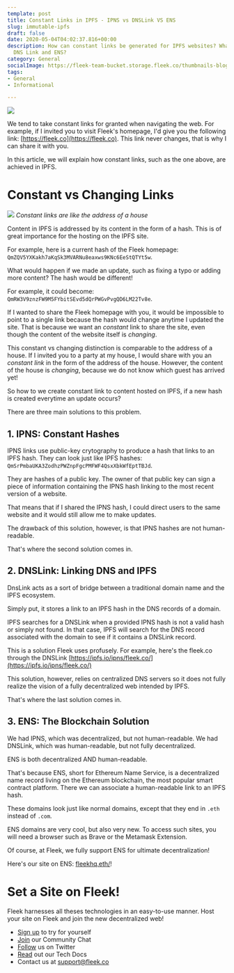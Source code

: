 ```yaml
---
template: post
title: Constant Links in IPFS - IPNS vs DNSLink VS ENS
slug: immutable-ipfs
draft: false
date: 2020-05-04T04:02:37.816+00:00
description: How can constant links be generated for IPFS websites? What is IPNS,
  DNS Link and ENS?
category: General
socialImage: https://fleek-team-bucket.storage.fleek.co/thumbnails-blog/immutable-ipfs.png
tags:
- General
- Informational

---
```

![](https://fleek-team-bucket.storage.fleek.co/thumbnails-blog/immutable-ipfs.png)

We tend to take constant links for granted when navigating the web. For example, if I invited you to visit Fleek's homepage, I'd give you the following link: [https://fleek.co](https://fleek.co). This link never changes, that is why I can share it with you.

In this article, we will explain how constant links, such as the one above, are achieved in IPFS.

# Constant vs Changing Links

![](./media/ConstantLinks/house.jpg)
_Constant links are like the address of a house_

Content in IPFS is addressed by its content in the form of a hash. This is of great importance for the hosting on the IPFS site.

For example, here is a current hash of the Fleek homepage: `QmZQV5YXKakh7aKqSk3MVARNu8eaxws9KNc6EeStQTYt5w`.

What would happen if we made an update, such as fixing a typo or adding more content? The hash would be different!

For example, it could become: `QmRW3V9znzFW9M5FYbitSEvd5dQrPWGvPvgQD6LM22Tv8e`.

If I wanted to share the Fleek homepage with you, it would be impossible to point to a single link because the hash would change anytime I updated the site. That is because we want an _constant_ link to share the site, even though the content of the website itself is _changing_.

This constant vs changing distinction is comparable to the address of a house. If I invited you to a party at my house, I would share with you an _constant link_ in the form of the address of the house. However, the content of the house is _changing_, because we do not know which guest has arrived yet!

So how to we create constant link to content hosted on IPFS, if a new hash is created everytime an update occurs?

There are three main solutions to this problem.

## 1. IPNS: Constant Hashes

IPNS links use public-key crytography to produce a hash that links to an IPFS hash.
They can look just like IPFS hashes: `QmSrPmbaUKA3ZodhzPWZnpFgcPMFWF4QsxXbkWfEptTBJd`.

They are hashes of a public key. The owner of that public key can sign a piece of information containing the IPNS hash linking to the most recent version of a website.

That means that if I shared the IPNS hash, I could direct users to the same website and it would still allow me to make updates.

The drawback of this solution, however, is that IPNS hashes are not human-readable.

That's where the second solution comes in.

## 2. DNSLink: Linking DNS and IPFS

DnsLink acts as a sort of bridge between a traditional domain name and the IPFS ecosystem.

Simply put, it stores a link to an IPFS hash in the DNS records of a domain.

IPFS searches for a DNSLink when a provided IPNS hash is not a valid hash or simply not found. In that case, IPFS will search for the DNS record associated with the domain to see if it contains a DNSLink record.

This is a solution Fleek uses profusely. For example, here's the fleek.co through the DNSLink [https://ipfs.io/ipns/fleek.co/](https://ipfs.io/ipns/fleek.co/)

This solution, however, relies on centralized DNS servers so it does not fully realize the vision of a fully decentralized web intended by IPFS.

That's where the last solution comes in.

## 3. ENS: The Blockchain Solution

We had IPNS, which was decentralized, but not human-readable.
We had DNSLink, which was human-readable, but not fully decentralized.

ENS is both decentralized AND human-readable.

That's because ENS, short for Ethereum Name Service, is a decentralized name record living on the Ethereum blockchain, the most popular smart contract platform. There we can associate a human-readable link to an IPFS hash.

These domains look just like normal domains, except that they end in `.eth` instead of `.com`.

ENS domains are very cool, but also very new.
To access such sites, you will need a browser such as Brave or the Metamask Extension.

Of course, at Fleek, we fully support ENS for ultimate decentralization!

Here's our site on ENS: [fleekhq.eth/](https://fleekhq.eth/)!

# Set a Site on Fleek!

Fleek harnesses all theses technologies in an easy-to-use manner.
Host your site on Fleek and join the new decentralized web!

* [Sign up](https://app.fleek.co) to try for yourself
* [Join](https://slack.fleek.co/) our Community Chat
* [Follow](https://twitter.com/FleekHQ) us on Twitter
* [Read](https://docs.fleek.co/) out our Tech Docs
* Contact us at support@fleek.co